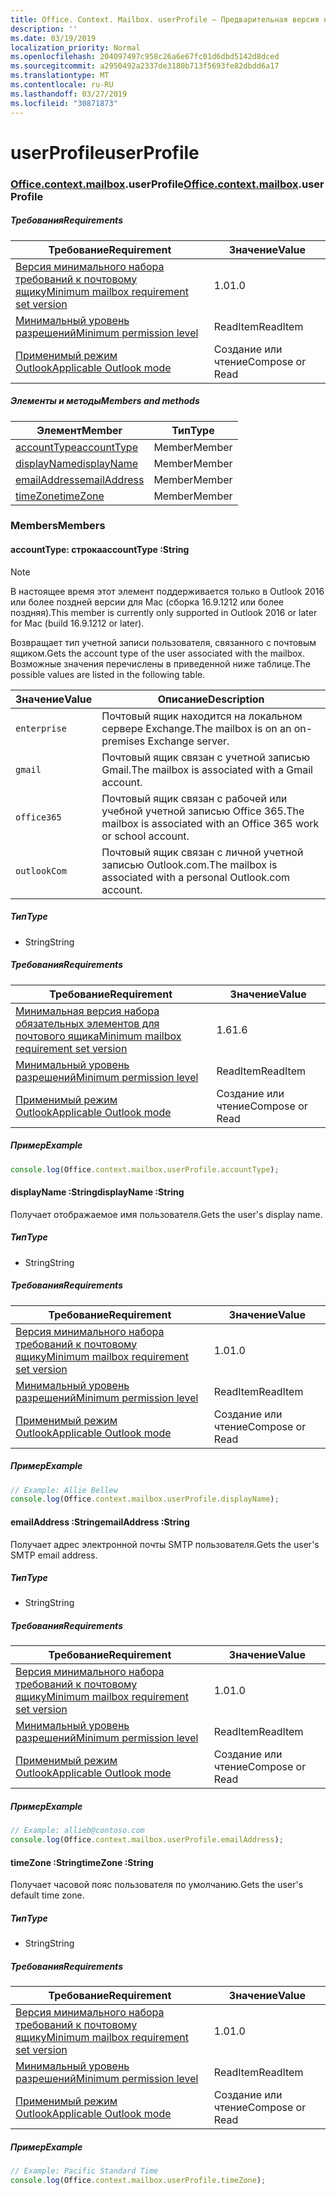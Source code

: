 ```yaml
---
title: Office. Context. Mailbox. userProfile — Предварительная версия набора требований
description: ''
ms.date: 03/19/2019
localization_priority: Normal
ms.openlocfilehash: 204097497c958c26a6e67fc01d6dbd5142d8dced
ms.sourcegitcommit: a2950492a2337de3180b713f5693fe82dbdd6a17
ms.translationtype: MT
ms.contentlocale: ru-RU
ms.lasthandoff: 03/27/2019
ms.locfileid: "30871873"
---
```

# <a name="userprofile"></a><span data-ttu-id="554b9-102">userProfile</span><span class="sxs-lookup"><span data-stu-id="554b9-102">userProfile</span></span>

### <a name="officeofficemdcontextofficecontextmdmailboxofficecontextmailboxmduserprofile"></a><span data-ttu-id="554b9-103">[Office](Office.md)[.context](Office.context.md)[.mailbox](Office.context.mailbox.md).userProfile</span><span class="sxs-lookup"><span data-stu-id="554b9-103">[Office](Office.md)[.context](Office.context.md)[.mailbox](Office.context.mailbox.md).userProfile</span></span>

##### <a name="requirements"></a><span data-ttu-id="554b9-104">Требования</span><span class="sxs-lookup"><span data-stu-id="554b9-104">Requirements</span></span>

|<span data-ttu-id="554b9-105">Требование</span><span class="sxs-lookup"><span data-stu-id="554b9-105">Requirement</span></span>| <span data-ttu-id="554b9-106">Значение</span><span class="sxs-lookup"><span data-stu-id="554b9-106">Value</span></span>|
|---|---|
|[<span data-ttu-id="554b9-107">Версия минимального набора требований к почтовому ящику</span><span class="sxs-lookup"><span data-stu-id="554b9-107">Minimum mailbox requirement set version</span></span>](/office/dev/add-ins/reference/requirement-sets/outlook-api-requirement-sets)| <span data-ttu-id="554b9-108">1.0</span><span class="sxs-lookup"><span data-stu-id="554b9-108">1.0</span></span>|
|[<span data-ttu-id="554b9-109">Минимальный уровень разрешений</span><span class="sxs-lookup"><span data-stu-id="554b9-109">Minimum permission level</span></span>](/outlook/add-ins/understanding-outlook-add-in-permissions)| <span data-ttu-id="554b9-110">ReadItem</span><span class="sxs-lookup"><span data-stu-id="554b9-110">ReadItem</span></span>|
|[<span data-ttu-id="554b9-111">Применимый режим Outlook</span><span class="sxs-lookup"><span data-stu-id="554b9-111">Applicable Outlook mode</span></span>](/outlook/add-ins/#extension-points)| <span data-ttu-id="554b9-112">Создание или чтение</span><span class="sxs-lookup"><span data-stu-id="554b9-112">Compose or Read</span></span>|

##### <a name="members-and-methods"></a><span data-ttu-id="554b9-113">Элементы и методы</span><span class="sxs-lookup"><span data-stu-id="554b9-113">Members and methods</span></span>

| <span data-ttu-id="554b9-114">Элемент</span><span class="sxs-lookup"><span data-stu-id="554b9-114">Member</span></span> | <span data-ttu-id="554b9-115">Тип</span><span class="sxs-lookup"><span data-stu-id="554b9-115">Type</span></span> |
|--------|------|
| [<span data-ttu-id="554b9-116">accountType</span><span class="sxs-lookup"><span data-stu-id="554b9-116">accountType</span></span>](#accounttype-string) | <span data-ttu-id="554b9-117">Member</span><span class="sxs-lookup"><span data-stu-id="554b9-117">Member</span></span> |
| [<span data-ttu-id="554b9-118">displayName</span><span class="sxs-lookup"><span data-stu-id="554b9-118">displayName</span></span>](#displayname-string) | <span data-ttu-id="554b9-119">Member</span><span class="sxs-lookup"><span data-stu-id="554b9-119">Member</span></span> |
| [<span data-ttu-id="554b9-120">emailAddress</span><span class="sxs-lookup"><span data-stu-id="554b9-120">emailAddress</span></span>](#emailaddress-string) | <span data-ttu-id="554b9-121">Member</span><span class="sxs-lookup"><span data-stu-id="554b9-121">Member</span></span> |
| [<span data-ttu-id="554b9-122">timeZone</span><span class="sxs-lookup"><span data-stu-id="554b9-122">timeZone</span></span>](#timezone-string) | <span data-ttu-id="554b9-123">Member</span><span class="sxs-lookup"><span data-stu-id="554b9-123">Member</span></span> |

### <a name="members"></a><span data-ttu-id="554b9-124">Members</span><span class="sxs-lookup"><span data-stu-id="554b9-124">Members</span></span>

####  <a name="accounttype-string"></a><span data-ttu-id="554b9-125">accountType: строка</span><span class="sxs-lookup"><span data-stu-id="554b9-125">accountType :String</span></span>

> [!NOTE]
> <span data-ttu-id="554b9-126">В настоящее время этот элемент поддерживается только в Outlook 2016 или более поздней версии для Mac (сборка 16.9.1212 или более поздняя).</span><span class="sxs-lookup"><span data-stu-id="554b9-126">This member is currently only supported in Outlook 2016 or later for Mac (build 16.9.1212 or later).</span></span>

<span data-ttu-id="554b9-127">Возвращает тип учетной записи пользователя, связанного с почтовым ящиком.</span><span class="sxs-lookup"><span data-stu-id="554b9-127">Gets the account type of the user associated with the mailbox.</span></span> <span data-ttu-id="554b9-128">Возможные значения перечислены в приведенной ниже таблице.</span><span class="sxs-lookup"><span data-stu-id="554b9-128">The possible values are listed in the following table.</span></span>

| <span data-ttu-id="554b9-129">Значение</span><span class="sxs-lookup"><span data-stu-id="554b9-129">Value</span></span> | <span data-ttu-id="554b9-130">Описание</span><span class="sxs-lookup"><span data-stu-id="554b9-130">Description</span></span> |
|-------|-------------|
| `enterprise` | <span data-ttu-id="554b9-131">Почтовый ящик находится на локальном сервере Exchange.</span><span class="sxs-lookup"><span data-stu-id="554b9-131">The mailbox is on an on-premises Exchange server.</span></span> |
| `gmail` | <span data-ttu-id="554b9-132">Почтовый ящик связан с учетной записью Gmail.</span><span class="sxs-lookup"><span data-stu-id="554b9-132">The mailbox is associated with a Gmail account.</span></span> |
| `office365` | <span data-ttu-id="554b9-133">Почтовый ящик связан с рабочей или учебной учетной записью Office 365.</span><span class="sxs-lookup"><span data-stu-id="554b9-133">The mailbox is associated with an Office 365 work or school account.</span></span> |
| `outlookCom` | <span data-ttu-id="554b9-134">Почтовый ящик связан с личной учетной записью Outlook.com.</span><span class="sxs-lookup"><span data-stu-id="554b9-134">The mailbox is associated with a personal Outlook.com account.</span></span> |

##### <a name="type"></a><span data-ttu-id="554b9-135">Тип</span><span class="sxs-lookup"><span data-stu-id="554b9-135">Type</span></span>

*   <span data-ttu-id="554b9-136">String</span><span class="sxs-lookup"><span data-stu-id="554b9-136">String</span></span>

##### <a name="requirements"></a><span data-ttu-id="554b9-137">Требования</span><span class="sxs-lookup"><span data-stu-id="554b9-137">Requirements</span></span>

|<span data-ttu-id="554b9-138">Требование</span><span class="sxs-lookup"><span data-stu-id="554b9-138">Requirement</span></span>| <span data-ttu-id="554b9-139">Значение</span><span class="sxs-lookup"><span data-stu-id="554b9-139">Value</span></span>|
|---|---|
|[<span data-ttu-id="554b9-140">Минимальная версия набора обязательных элементов для почтового ящика</span><span class="sxs-lookup"><span data-stu-id="554b9-140">Minimum mailbox requirement set version</span></span>](/office/dev/add-ins/reference/requirement-sets/outlook-api-requirement-sets)| <span data-ttu-id="554b9-141">1.6</span><span class="sxs-lookup"><span data-stu-id="554b9-141">1.6</span></span> |
|[<span data-ttu-id="554b9-142">Минимальный уровень разрешений</span><span class="sxs-lookup"><span data-stu-id="554b9-142">Minimum permission level</span></span>](/outlook/add-ins/understanding-outlook-add-in-permissions)| <span data-ttu-id="554b9-143">ReadItem</span><span class="sxs-lookup"><span data-stu-id="554b9-143">ReadItem</span></span>|
|[<span data-ttu-id="554b9-144">Применимый режим Outlook</span><span class="sxs-lookup"><span data-stu-id="554b9-144">Applicable Outlook mode</span></span>](/outlook/add-ins/#extension-points)| <span data-ttu-id="554b9-145">Создание или чтение</span><span class="sxs-lookup"><span data-stu-id="554b9-145">Compose or Read</span></span>|

##### <a name="example"></a><span data-ttu-id="554b9-146">Пример</span><span class="sxs-lookup"><span data-stu-id="554b9-146">Example</span></span>

```javascript
console.log(Office.context.mailbox.userProfile.accountType);
```

####  <a name="displayname-string"></a><span data-ttu-id="554b9-147">displayName :String</span><span class="sxs-lookup"><span data-stu-id="554b9-147">displayName :String</span></span>

<span data-ttu-id="554b9-148">Получает отображаемое имя пользователя.</span><span class="sxs-lookup"><span data-stu-id="554b9-148">Gets the user's display name.</span></span>

##### <a name="type"></a><span data-ttu-id="554b9-149">Тип</span><span class="sxs-lookup"><span data-stu-id="554b9-149">Type</span></span>

*   <span data-ttu-id="554b9-150">String</span><span class="sxs-lookup"><span data-stu-id="554b9-150">String</span></span>

##### <a name="requirements"></a><span data-ttu-id="554b9-151">Требования</span><span class="sxs-lookup"><span data-stu-id="554b9-151">Requirements</span></span>

|<span data-ttu-id="554b9-152">Требование</span><span class="sxs-lookup"><span data-stu-id="554b9-152">Requirement</span></span>| <span data-ttu-id="554b9-153">Значение</span><span class="sxs-lookup"><span data-stu-id="554b9-153">Value</span></span>|
|---|---|
|[<span data-ttu-id="554b9-154">Версия минимального набора требований к почтовому ящику</span><span class="sxs-lookup"><span data-stu-id="554b9-154">Minimum mailbox requirement set version</span></span>](/office/dev/add-ins/reference/requirement-sets/outlook-api-requirement-sets)| <span data-ttu-id="554b9-155">1.0</span><span class="sxs-lookup"><span data-stu-id="554b9-155">1.0</span></span>|
|[<span data-ttu-id="554b9-156">Минимальный уровень разрешений</span><span class="sxs-lookup"><span data-stu-id="554b9-156">Minimum permission level</span></span>](/outlook/add-ins/understanding-outlook-add-in-permissions)| <span data-ttu-id="554b9-157">ReadItem</span><span class="sxs-lookup"><span data-stu-id="554b9-157">ReadItem</span></span>|
|[<span data-ttu-id="554b9-158">Применимый режим Outlook</span><span class="sxs-lookup"><span data-stu-id="554b9-158">Applicable Outlook mode</span></span>](/outlook/add-ins/#extension-points)| <span data-ttu-id="554b9-159">Создание или чтение</span><span class="sxs-lookup"><span data-stu-id="554b9-159">Compose or Read</span></span>|

##### <a name="example"></a><span data-ttu-id="554b9-160">Пример</span><span class="sxs-lookup"><span data-stu-id="554b9-160">Example</span></span>

```javascript
// Example: Allie Bellew
console.log(Office.context.mailbox.userProfile.displayName);
```

####  <a name="emailaddress-string"></a><span data-ttu-id="554b9-161">emailAddress :String</span><span class="sxs-lookup"><span data-stu-id="554b9-161">emailAddress :String</span></span>

<span data-ttu-id="554b9-162">Получает адрес электронной почты SMTP пользователя.</span><span class="sxs-lookup"><span data-stu-id="554b9-162">Gets the user's SMTP email address.</span></span>

##### <a name="type"></a><span data-ttu-id="554b9-163">Тип</span><span class="sxs-lookup"><span data-stu-id="554b9-163">Type</span></span>

*   <span data-ttu-id="554b9-164">String</span><span class="sxs-lookup"><span data-stu-id="554b9-164">String</span></span>

##### <a name="requirements"></a><span data-ttu-id="554b9-165">Требования</span><span class="sxs-lookup"><span data-stu-id="554b9-165">Requirements</span></span>

|<span data-ttu-id="554b9-166">Требование</span><span class="sxs-lookup"><span data-stu-id="554b9-166">Requirement</span></span>| <span data-ttu-id="554b9-167">Значение</span><span class="sxs-lookup"><span data-stu-id="554b9-167">Value</span></span>|
|---|---|
|[<span data-ttu-id="554b9-168">Версия минимального набора требований к почтовому ящику</span><span class="sxs-lookup"><span data-stu-id="554b9-168">Minimum mailbox requirement set version</span></span>](/office/dev/add-ins/reference/requirement-sets/outlook-api-requirement-sets)| <span data-ttu-id="554b9-169">1.0</span><span class="sxs-lookup"><span data-stu-id="554b9-169">1.0</span></span>|
|[<span data-ttu-id="554b9-170">Минимальный уровень разрешений</span><span class="sxs-lookup"><span data-stu-id="554b9-170">Minimum permission level</span></span>](/outlook/add-ins/understanding-outlook-add-in-permissions)| <span data-ttu-id="554b9-171">ReadItem</span><span class="sxs-lookup"><span data-stu-id="554b9-171">ReadItem</span></span>|
|[<span data-ttu-id="554b9-172">Применимый режим Outlook</span><span class="sxs-lookup"><span data-stu-id="554b9-172">Applicable Outlook mode</span></span>](/outlook/add-ins/#extension-points)| <span data-ttu-id="554b9-173">Создание или чтение</span><span class="sxs-lookup"><span data-stu-id="554b9-173">Compose or Read</span></span>|

##### <a name="example"></a><span data-ttu-id="554b9-174">Пример</span><span class="sxs-lookup"><span data-stu-id="554b9-174">Example</span></span>

```javascript
// Example: allieb@contoso.com
console.log(Office.context.mailbox.userProfile.emailAddress);
```

####  <a name="timezone-string"></a><span data-ttu-id="554b9-175">timeZone :String</span><span class="sxs-lookup"><span data-stu-id="554b9-175">timeZone :String</span></span>

<span data-ttu-id="554b9-176">Получает часовой пояс пользователя по умолчанию.</span><span class="sxs-lookup"><span data-stu-id="554b9-176">Gets the user's default time zone.</span></span>

##### <a name="type"></a><span data-ttu-id="554b9-177">Тип</span><span class="sxs-lookup"><span data-stu-id="554b9-177">Type</span></span>

*   <span data-ttu-id="554b9-178">String</span><span class="sxs-lookup"><span data-stu-id="554b9-178">String</span></span>

##### <a name="requirements"></a><span data-ttu-id="554b9-179">Требования</span><span class="sxs-lookup"><span data-stu-id="554b9-179">Requirements</span></span>

|<span data-ttu-id="554b9-180">Требование</span><span class="sxs-lookup"><span data-stu-id="554b9-180">Requirement</span></span>| <span data-ttu-id="554b9-181">Значение</span><span class="sxs-lookup"><span data-stu-id="554b9-181">Value</span></span>|
|---|---|
|[<span data-ttu-id="554b9-182">Версия минимального набора требований к почтовому ящику</span><span class="sxs-lookup"><span data-stu-id="554b9-182">Minimum mailbox requirement set version</span></span>](/office/dev/add-ins/reference/requirement-sets/outlook-api-requirement-sets)| <span data-ttu-id="554b9-183">1.0</span><span class="sxs-lookup"><span data-stu-id="554b9-183">1.0</span></span>|
|[<span data-ttu-id="554b9-184">Минимальный уровень разрешений</span><span class="sxs-lookup"><span data-stu-id="554b9-184">Minimum permission level</span></span>](/outlook/add-ins/understanding-outlook-add-in-permissions)| <span data-ttu-id="554b9-185">ReadItem</span><span class="sxs-lookup"><span data-stu-id="554b9-185">ReadItem</span></span>|
|[<span data-ttu-id="554b9-186">Применимый режим Outlook</span><span class="sxs-lookup"><span data-stu-id="554b9-186">Applicable Outlook mode</span></span>](/outlook/add-ins/#extension-points)| <span data-ttu-id="554b9-187">Создание или чтение</span><span class="sxs-lookup"><span data-stu-id="554b9-187">Compose or Read</span></span>|

##### <a name="example"></a><span data-ttu-id="554b9-188">Пример</span><span class="sxs-lookup"><span data-stu-id="554b9-188">Example</span></span>

```javascript
// Example: Pacific Standard Time
console.log(Office.context.mailbox.userProfile.timeZone);
```
